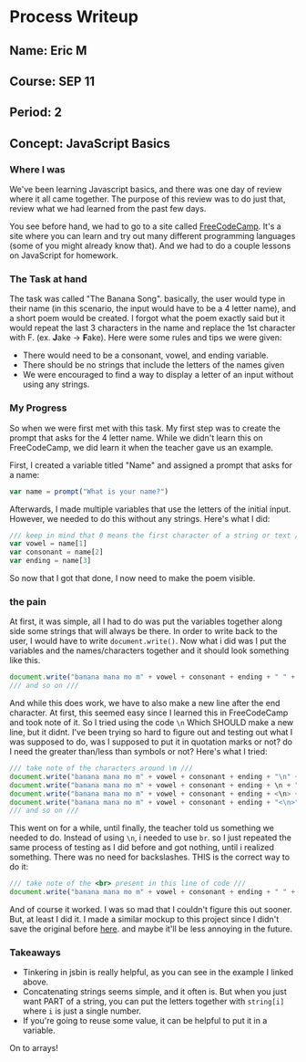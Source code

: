 # Process Writeup

## Name: Eric M
## Course: SEP 11
## Period: 2
## Concept: JavaScript Basics

### Where I was

We've been learning Javascript basics, and there was one day of review where it all came together. The purpose of this review was to do just that, review what we had learned from the past few days. 

You see before hand, we had to go to a site called [FreeCodeCamp](freecodecamp.org). It's a site where you can learn and try out many different programming languages (some of you might already know that). And we had to do a couple lessons on JavaScript for homework. 

### The Task at hand

The task was called "The Banana Song". basically, the user would type in their name (in this scenario, the input would have to be a 4 letter name), and a short poem would be created. I forgot what the poem exactly said but it would repeat the last 3 characters in the name and replace the 1st character with F. (ex. **J**ake -> **F**ake). Here were some rules and tips we were given:  
* There would need to be a consonant, vowel, and ending variable.
* There should be no strings that include the letters of the names given
* We were encouraged to find a way to display a letter of an input without using any strings.

### My Progress

So when we were first met with this task. My first step was to create the prompt that asks for the 4 letter name. While we didn't learn this on FreeCodeCamp, we did learn it when the teacher gave us an example.

First, I created a variable titled "Name" and assigned a prompt that asks for a name: 
```js
var name = prompt("What is your name?")
```
Afterwards, I made multiple variables that use the letters of the initial input. However, we needed to do this without any strings. Here's what I did:
```js
/// keep in mind that 0 means the first character of a string or text ///
var vowel = name[1]
var consonant = name[2]
var ending = name[3]
```
So now that I got that done, I now need to make the poem visible. 

### the pain

At first, it was simple, all I had to do was put the variables together along side some strings that will always be there. In order to write back to the user, I would have to write `document.write()`. Now what i did was I put the variables and the names/characters together and it should look something like this.
```js
document.write("banana mana mo m" + vowel + consonant + ending + " " + "banana fana fo f" + vowel + consonant + ending...)
/// and so on ///
```
And while this does work, we have to also make a new line after the end character. At first, this seemed easy since I learned this in FreeCodeCamp and took note of it. So I tried using the code `\n` Which SHOULD make a new line, but it didnt. I've been trying so hard to figure out and testing out what I was supposed to do, was I supposed to put it in quotation marks or not? do I need the greater than/less than symbols or not? Here's what I tried:
```js
/// take note of the characters around \n ///
document.write("banana mana mo m" + vowel + consonant + ending + "\n" + "banana fana fo f" + vowel + consonant + ending...);
document.write("banana mana mo m" + vowel + consonant + ending + \n + "banana fana fo f" + vowel + consonant + ending...);
document.write("banana mana mo m" + vowel + consonant + ending + <\n> + "banana fana fo f" + vowel + consonant + ending...);
document.write("banana mana mo m" + vowel + consonant + ending + "<\n>" + "banana fana fo f" + vowel + consonant + ending...);
/// and so on ///
```
This went on for a while, until finally, the teacher told us something we needed to do. Instead of using `\n`, i needed to use `br`. so I just repeated the same process of testing as I did before and got nothing, until i realized something. There was no need for backslashes. THIS is the correct way to do it:
```js
/// take note of the <br> present in this line of code ///
document.write("banana mana mo m" + vowel + consonant + ending + " " + "<br>" + "banana fana fo f" + vowel + consonant + ending)
```
And of course it worked. I was so mad that I couldn't figure this out sooner. But, at least I did it. I made a similar mockup to this project since I didn't save the original before [here](https://jsbin.com/lisesuremi/edit?html,js,output). and maybe it'll be less annoying in the future.

### Takeaways

* Tinkering in jsbin is really helpful, as you can see in the example I linked above.
* Concatenating strings seems simple, and it often is. But when you just want PART of a string, you can put the letters together with `string[i]` where `i` is just a single number.
* If you're going to reuse some value, it can be helpful to put it in a variable.

On to arrays!
